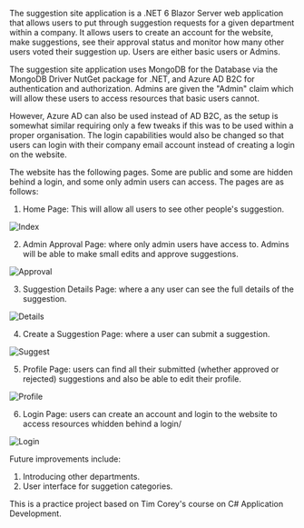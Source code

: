The suggestion site application is a .NET 6 Blazor Server web application that allows users to put through suggestion requests for a given department within a company. 
It allows users to create an account for the website, make suggestions, see their approval status and monitor how many other users voted their suggestion up. Users are either basic users or Admins.

The suggestion site application uses MongoDB for the Database via the MongoDB Driver NutGet package for .NET, and Azure AD B2C for authentication and authorization. 
Admins are given the "Admin" claim which will allow these users to access resources that basic users cannot. 

However, Azure AD can also be used instead of AD B2C, as the setup is somewhat similar requiring only a few tweaks if this was to be used within a proper organisation. 
The login capabilities would also be changed so that users can login with their company email account instead of creating a login on the website.

The website has the following pages. Some are public and some are hidden behind a login, and some only admin users can access. The pages are as follows:

1. Home Page: This will allow all users to see other people's suggestion.

![Index](https://github.com/Franco-Diaz-Licham/SuggestionsApp/assets/138960498/263f4ebd-a894-4c11-b97d-a3c2035e7da4)

2. Admin Approval Page: where only admin users have access to. Admins will be able to make small edits and approve suggestions.

![Approval](https://github.com/Franco-Diaz-Licham/SuggestionsApp/assets/138960498/9dc0e905-d83e-467e-b46e-93a6ee41aba1)

3. Suggestion Details Page: where a any user can see the full details of the suggestion.

![Details](https://github.com/Franco-Diaz-Licham/SuggestionsApp/assets/138960498/c9a9e915-671b-4cc4-9849-f15411e5f236)

4. Create a Suggestion Page: where a user can submit a suggestion. 

![Suggest](https://github.com/Franco-Diaz-Licham/SuggestionsApp/assets/138960498/428b191b-677e-455b-b5df-aa499748abc8)

5. Profile Page: users can find all their submitted (whether approved or rejected) suggestions and also be able to edit their profile.

![Profile](https://github.com/Franco-Diaz-Licham/SuggestionsApp/assets/138960498/e2192433-5785-484c-8561-04b0ce85449a)

6. Login Page: users can create an account and login to the website to access resources whidden behind a login/

![Login](https://github.com/Franco-Diaz-Licham/SuggestionsApp/assets/138960498/9f4b7504-93b7-44f7-9369-40754599bf79)

Future improvements include:
1.	Introducing other departments.
2.	User interface for suggetion categories.

This is a practice project based on Tim Corey's course on C# Application Development.
